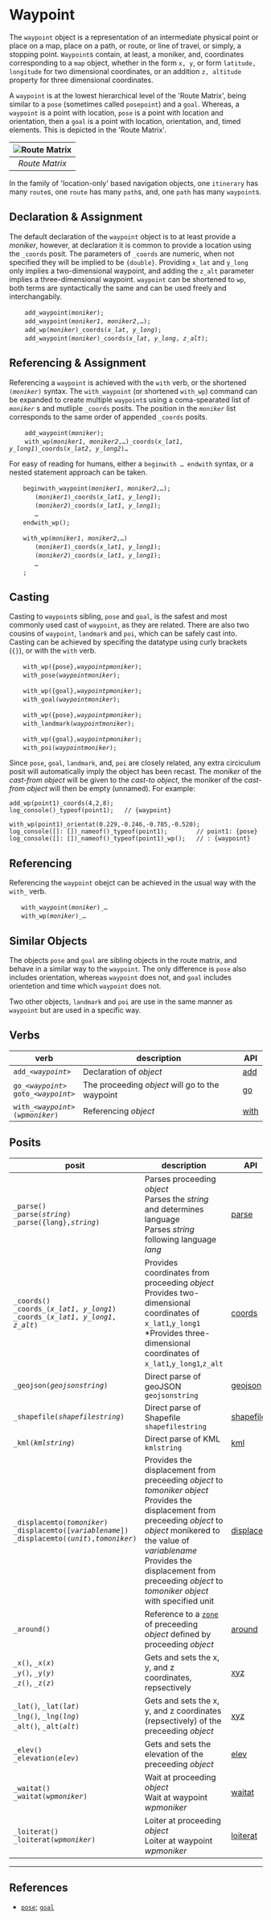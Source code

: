 # Waypoint
The `waypoint` object is a representation of an intermediate physical point or place on a map, place on a path, or route, or line of travel, or simply, a stopping point. `Waypoint`s contain, at least, a moniker, and, coordinates corresponding to a `map` object, whether in the form `x, y`, or form `latitude, longitude` for two dimensional coordinates, or an addition `z, altitude` property for three dimensional coordinates.

A `waypoint` is at the lowest hierarchical level of the 'Route Matrix', being similar to a `pose` (sometimes called `posepoint`) and a `goal`. Whereas, a `waypoint` is a point with location, `pose` is a point with location and orientation, then a `goal` is a point with location, orientation, and, timed elements.  This is depicted in the 'Route Matrix'.

| ![Route Matrix](/_img/route_matrix.jpeg "Route Matrix") |
| :---: |
| *Route Matrix* |

In the family of 'location-only' based navigation objects, one `itinerary` has many `route`s, one `route` has many `path`s, and, one `path` has many `waypoint`s.

## Declaration & Assignment
The default declaration of the `waypoint` object is to at least provide a *moniker*, however, at declaration it is common to provide a location using the `_coords` posit. The parameters of `_coords` are numeric, when not specified they will be implied to be `{double}`. Providing `x_lat` and `y_long` only implies a two-dimensional waypoint, and adding the `z_alt` parameter implies a three-dimensional waypoint. `waypoint` can be shortened to `wp`, both terms are syntactically the same and can be used freely and interchangabily. 

&nbsp;&nbsp;&nbsp;&nbsp;&nbsp;&nbsp;` add_waypoint(`*`moniker`*`);`<br>
&nbsp;&nbsp;&nbsp;&nbsp;&nbsp;&nbsp;` add_waypoint(`*`moniker1`*`, `*`moniker2`*`,…);`<br>
&nbsp;&nbsp;&nbsp;&nbsp;&nbsp;&nbsp;` add_wp(`*`moniker`*`)_coords(`*`x_lat`*`, `*`y_long`*`);`<br>
&nbsp;&nbsp;&nbsp;&nbsp;&nbsp;&nbsp;` add_waypoint(`*`moniker`*`)_coords(`*`x_lat`*`, `*`y_long`*`, `*`z_alt`*`);`

## Referencing & Assignment
Referencing a `waypoint` is achieved with the `with` verb, or the shortened `(`*`moniker`*`)` syntax. The `with_waypoint` (or shortened `with_wp`) command can be expanded to create multiple `waypoint`s using a coma-spearated list of *`moniker`* s and mutliple `_coords` posits. The position in the *`moniker`* list corresponds to the same order of appended `_coords` posits. 

&nbsp;&nbsp;&nbsp;&nbsp;&nbsp;&nbsp;` add_waypoint(`*`moniker`*`);`<br>
&nbsp;&nbsp;&nbsp;&nbsp;&nbsp;&nbsp;` with_wp(`*`moniker1`*`, `*`moniker2`*`,…)_coords(`*`x_lat1`*`, `*`y_long1`*`)_coords(`*`x_lat2`*`, `*`y_long2`*`)…`

For easy of reading for humans, either a `beginwith … endwith` syntax, or a nested statement approach can be taken.

&nbsp;&nbsp;&nbsp;&nbsp;&nbsp;&nbsp; `beginwith_waypoint(`*`moniker1`*`, `*`moniker2`*`,…);`<br>
&nbsp;&nbsp;&nbsp;&nbsp;&nbsp;&nbsp;&nbsp;&nbsp;&nbsp;&nbsp;&nbsp;&nbsp; `(`*`moniker1`*`)_coords(`*`x_lat1`*`, `*`y_long1`*`);`<br>
&nbsp;&nbsp;&nbsp;&nbsp;&nbsp;&nbsp;&nbsp;&nbsp;&nbsp;&nbsp;&nbsp;&nbsp; `(`*`moniker2`*`)_coords(`*`x_lat1`*`, `*`y_long1`*`);`<br>
&nbsp;&nbsp;&nbsp;&nbsp;&nbsp;&nbsp;&nbsp;&nbsp;&nbsp;&nbsp;&nbsp;&nbsp; *`…`*<br>
&nbsp;&nbsp;&nbsp;&nbsp;&nbsp;&nbsp; `endwith_wp();`

&nbsp;&nbsp;&nbsp;&nbsp;&nbsp;&nbsp; `with_wp(`*`moniker1`*`, `*`moniker2`*`,…)`<br>
&nbsp;&nbsp;&nbsp;&nbsp;&nbsp;&nbsp;&nbsp;&nbsp;&nbsp;&nbsp;&nbsp;&nbsp; `(`*`moniker1`*`)_coords(`*`x_lat1`*`, `*`y_long1`*`);`<br>
&nbsp;&nbsp;&nbsp;&nbsp;&nbsp;&nbsp;&nbsp;&nbsp;&nbsp;&nbsp;&nbsp;&nbsp; `(`*`moniker2`*`)_coords(`*`x_lat1`*`, `*`y_long1`*`);`<br>
&nbsp;&nbsp;&nbsp;&nbsp;&nbsp;&nbsp;&nbsp;&nbsp;&nbsp;&nbsp;&nbsp;&nbsp; *`…`*<br>
&nbsp;&nbsp;&nbsp;&nbsp;&nbsp;&nbsp; `;`

## Casting
Casting to `waypoint`s sibling, `pose` and `goal`, is the safest and most commonly used cast of `waypoint`, as they are related.  There are also two cousins of `waypoint`, `landmark` and `poi`, which can be safely cast into. Casting can be achieved by specifing the datatype using curly brackets (`{}`), or with the `with` verb.

&nbsp;&nbsp;&nbsp;&nbsp;&nbsp;&nbsp; `with_wp({pose},`*`waypointpmoniker`*`);`<br>
&nbsp;&nbsp;&nbsp;&nbsp;&nbsp;&nbsp; `with_pose(`*`waypointmoniker`*`);`<br>

&nbsp;&nbsp;&nbsp;&nbsp;&nbsp;&nbsp; `with_wp({goal},`*`waypointpmoniker`*`);`<br>
&nbsp;&nbsp;&nbsp;&nbsp;&nbsp;&nbsp; `with_goal(`*`waypointmoniker`*`);`<br>

&nbsp;&nbsp;&nbsp;&nbsp;&nbsp;&nbsp; `with_wp({pose},`*`waypointpmoniker`*`);`<br>
&nbsp;&nbsp;&nbsp;&nbsp;&nbsp;&nbsp; `with_landmark(`*`waypointmoniker`*`);`<br>

&nbsp;&nbsp;&nbsp;&nbsp;&nbsp;&nbsp; `with_wp({goal},`*`waypointpmoniker`*`);`<br>
&nbsp;&nbsp;&nbsp;&nbsp;&nbsp;&nbsp; `with_poi(`*`waypointmoniker`*`);`<br>

Since `pose`, `goal`, `landmark`, and, `poi` are closely related, any extra circiculum posit will automatically imply the object has been recast. The *moniker* of the _cast-from_ *object* will be given to the  _cast-to_ *object*, the moniker of the _cast-from_ *object* will then be empty (unnamed). For example:
```diego
add_wp(point1)_coords(4,2,8);
log_console()_typeof(point1);   // {waypoint}

with_wp(point1)_orientat(0.229,-0.246,-0.785,-0.520);
log_console([]: [])_nameof()_typeof(point1);        // point1: {pose}
log_console([]: [])_nameof()_typeof(point1)_wp();   // : {waypoint}
```

## Referencing
Referencing the `waypoint` obejct can be achieved in the usual way with the `with_` verb.

&nbsp;&nbsp;&nbsp;&nbsp;&nbsp;&nbsp;`with_waypoint(`*`moniker`*`)_…`<br>
&nbsp;&nbsp;&nbsp;&nbsp;&nbsp;&nbsp;`with_wp(`*`moniker`*`)_…`

## Similar Objects

The objects `pose` and `goal` are sibling objects in the route matrix, and behave in a similar way to the `waypoint`.  The only difference is `pose` also includes orientation, whereas `waypoint` does not, and `goal` includes orientetion and time which `waypoint` does not.

Two other objects, `landmark` and `poi` are use in the same manner as `waypoint` but are used in a specific way.

## Verbs
| verb | description | API |
| --- | -------- | --- |
| <a name="add"></a> `add_`*`<waypoint>`* | Declaration of *<waypoint>* *object* | [add](../../abstract/verb/add.md) |
| <a name="go"></a> `go_`*`<waypoint>`*<br>`goto_`*`<waypoint>`* | The proceeding *object* will go to the waypoint *<waypoint>* | [go](../verb/go.md#waypoint) |
| <a name="with"></a> `with_`*`<waypoint>`*<br>`(`*`wpmoniker`*`)` | Referencing *<waypoint>* *object* | [with](../../abstract/verb/with.md) |


## Posits
| posit | description | API |
| --- | -------- | --- |
| <a name="parse"></a> `_parse()`<br>`_parse(`*`string`*`)`<br>`_parse({lang},`*`string`*`)` | Parses proceeding *object*<br>Parses the *string* and determines language<br>Parses *string* following language *lang* | [parse](../funct/parse.md#waypoint) |
| <a name="coords_a"></a> `_coords()`<br>`_coords_(`*`x_lat1`*`, `*`y_long1`*`)`<br>`_coords_(`*`x_lat1`*`, `*`y_long1`*`, `*`z_alt`*`)` | Provides coordinates from proceeding *object*<br>Provides two-dimensional coordinates of `x_lat1`,`y_long1`<br>*Provides three-dimensional coordinates of `x_lat1`,`y_long1`,`z_alt` | [coords](../obj/coords.md#waypoint) |
| <a name="geojson"></a> `_geojson(`*`geojsonstring`*`)` | Direct parse of geoJSON `geojsonstring`| [geojson](../funct/geojson.md) |
| <a name="shapefile"></a> `_shapefile(`*`shapefilestring`*`)` | Direct parse of Shapefile `shapefilestring`| [shapefile](../funct/shapefile.md) |
| <a name="kml"></a> `_kml(`*`kmlstring`*`)` | Direct parse of KML `kmlstring`| [kml](../funct/kml.md) |
| <a name="displacemto"></a> `_displacemto(`*`tomoniker`*`)`<br>`_displacemto([`*`variablename`*`])`<br>`_displacemto(❬`*`unit`*`❭,`*`tomoniker`*`)` | Provides the displacement from preceeding *object* to *tomoniker* *object*<br>Provides the displacement from preceeding *object* to *object* monikered to the value of *variablename*<br>Provides the displacement from preceeding *object* to *tomoniker* *object* with specified unit | [displacem](./displacem.md) |
| <a name="around"></a> `_around()` | Reference to a [`zone`](./zone.md) of preceeding *object* defined by proceeding *object* | [around](../condit/around.md) |
| <a name="coords_b"></a> `_x()`, `_x(`*`x`*`)`<br>`_y()`, `_y(`*`y`*`)`<br>`_z()`, `_z(`*`z`*`)` | Gets and sets the x, y, and z coordinates, repsectively| [xyz](../../abstract/funct/xyz.md) |
| <a name="coords_c"></a> `_lat()`, `_lat(`*`lat`*`)`<br>`_lng()`, `_lng(`*`lng`*`)`<br>`_alt()`, `_alt(`*`alt`*`)` | Gets and sets the x, y, and z coordinates (repsectively) of the preceeding *object* | [xyz](../funct/latlngalt.md) |
| <a name="elevation"></a> `_elev()`<br>`_elevation(`*`elev`*`)` | Gets and sets the elevation of the preceeding *object* | [elev](../funct/elev.md) |
| <a name="waitat"></a> `_waitat()`<br>`_waitat(`*`wpmoniker`*`)` | Wait at proceeding *object*<br>Wait at waypoint *wpmoniker* | [waitat](../funct/waitat.md) |
| <a name="loiterat"></a> `_loiterat()`<br>`_loiterat(`*`wpmoniker`*`)` | Loiter at proceeding *object*<br>Loiter at waypoint *wpmoniker*  | [loiterat](../funct/loiterat.md) |

---
## References

* [`pose`](./pose.md); [`goal`](./goal.md)